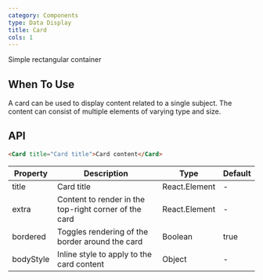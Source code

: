 ```yaml
---
category: Components
type: Data Display
title: Card
cols: 1
---
```


Simple rectangular container

## When To Use

A card can be used to display content related to a single subject. The content can consist of multiple elements of varying type and size.

## API

```html
<Card title="Card title">Card content</Card>
```

| Property     | Description           | Type     | Default       |
|----------|----------------|----------|--------------|
| title    | Card title | React.Element   |  -  |
| extra    | Content to render in the top-right corner of the card | React.Element   | - |
| bordered | Toggles rendering of the border around the card | Boolean   |  true  |
| bodyStyle | Inline style to apply to the card content | Object   |  -  |

